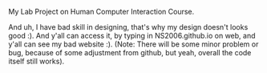 My Lab Project on Human Computer Interaction Course. 

And uh, I have bad skill in designing, that's why my design doesn't looks good :). And y'all can access it, by typing in NS2006.github.io on web, and y'all can see my bad website :).
(Note: There will be some minor problem or bug, because of some adjustment from github, but yeah, overall the code itself still works).
